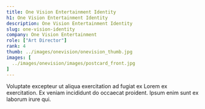 ```yaml
---
title: One Vision Entertainment Identity
h1: One Vision Entertainment Identity
description: One Vision Entertainment Identity
slug: one-vision-identity
company: One Vision Entertainment
role: ["Art Director"]
rank: 4
thumb: ../images/onevision/onevision_thumb.jpg
images: [
  ../images/onevision/images/postcard_front.jpg
]
---
```


Voluptate excepteur ut aliqua exercitation ad fugiat ex Lorem ex exercitation. Ex veniam incididunt do occaecat proident. Ipsum enim sunt ex laborum irure qui.